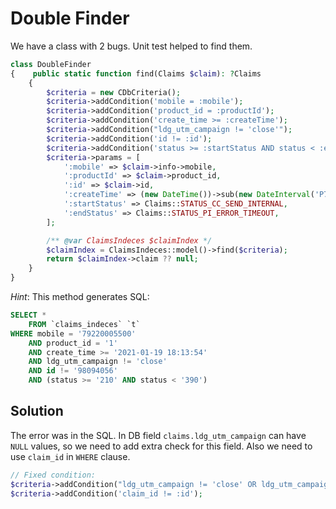 # Double Finder

We have a class with 2 bugs. Unit test helped to find them.

```php
class DoubleFinder
{    public static function find(Claims $claim): ?Claims
    {
        $criteria = new CDbCriteria();
        $criteria->addCondition('mobile = :mobile');
        $criteria->addCondition('product_id = :productId');
        $criteria->addCondition('create_time >= :createTime');
        $criteria->addCondition("ldg_utm_campaign != 'close'");
        $criteria->addCondition('id != :id');
        $criteria->addCondition('status >= :startStatus AND status < :endStatus');
        $criteria->params = [
            ':mobile' => $claim->info->mobile,
            ':productId' => $claim->product_id,
            ':id' => $claim->id,
            ':createTime' => (new DateTime())->sub(new DateInterval('P7D'))->format('Y-m-d H:i:s'),
            ':startStatus' => Claims::STATUS_CC_SEND_INTERNAL,
            ':endStatus' => Claims::STATUS_PI_ERROR_TIMEOUT,
        ];

        /** @var ClaimsIndeces $claimIndex */
        $claimIndex = ClaimsIndeces::model()->find($criteria);
        return $claimIndex->claim ?? null;
    }
}
```

*Hint*: This method generates SQL:

```sql
SELECT *
    FROM `claims_indeces` `t`
WHERE mobile = '79220005500'
    AND product_id = '1'
    AND create_time >= '2021-01-19 18:13:54'
    AND ldg_utm_campaign != 'close'
    AND id != '98094056'
    AND (status >= '210' AND status < '390')
```

## Solution

The error was in the SQL. In DB field `claims.ldg_utm_campaign` can have `NULL` values, so we need to add extra check for this field.
Also we need to use `claim_id` in `WHERE` clause.

```php
// Fixed condition:
$criteria->addCondition("ldg_utm_campaign != 'close' OR ldg_utm_campaign IS NULL");
$criteria->addCondition('claim_id != :id');
```

